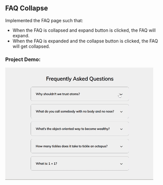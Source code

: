 ## FAQ Collapse
Implemented the FAQ page such that:
- When the FAQ is collapsed and expand button is clicked, the FAQ will expand.
- When the FAQ is expanded and the collapse button is clicked, the FAQ will get collapsed.


### Project Demo:
![Project Demo](https://github.com/milan-vishnoi/50-Days-50-Projects/blob/main/12.%20FAQ%20Collapse/demo.gif)
